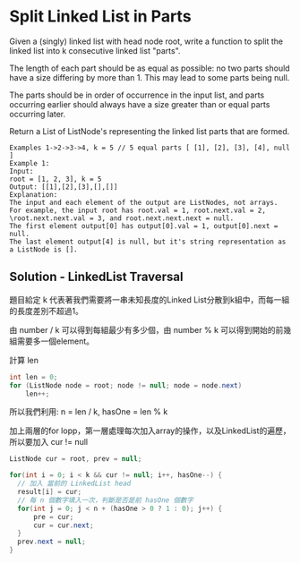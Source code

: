 # Split Linked List in Parts

Given a (singly) linked list with head node root, write a function to split the linked list into k consecutive linked list "parts".

The length of each part should be as equal as possible: no two parts should have a size differing by more than 1. This may lead to some parts being null.

The parts should be in order of occurrence in the input list, and parts occurring earlier should always have a size greater than or equal parts occurring later.

Return a List of ListNode's representing the linked list parts that are formed.

```
Examples 1->2->3->4, k = 5 // 5 equal parts [ [1], [2], [3], [4], null ]
Example 1:
Input: 
root = [1, 2, 3], k = 5
Output: [[1],[2],[3],[],[]]
Explanation:
The input and each element of the output are ListNodes, not arrays.
For example, the input root has root.val = 1, root.next.val = 2, \root.next.next.val = 3, and root.next.next.next = null.
The first element output[0] has output[0].val = 1, output[0].next = null.
The last element output[4] is null, but it's string representation as a ListNode is [].
```
## Solution - LinkedList Traversal
題目給定 k 代表著我們需要將一串未知長度的Linked List分散到k組中，而每一組的長度差別不超過1。

由 number / k 可以得到每組最少有多少個，由 number % k 可以得到開始的前幾組需要多一個element。

計算 len
```java
int len = 0;
for (ListNode node = root; node != null; node = node.next)
    len++;
```

所以我們利用: n = len / k, hasOne = len % k 

加上兩層的for lopp，第一層處理每次加入array的操作，以及LinkedList的遍歷，所以要加入 cur != null

```java
ListNode cur = root, prev = null;

for(int i = 0; i < k && cur != null; i++, hasOne--) {
  // 加入 當前的 LinkedList head
  result[i] = cur;
  // 每 n 個數字填入一次，判斷是否是前 hasOne 個數字
  for(int j = 0; j < n + (hasOne > 0 ? 1 : 0); j++) {
      pre = cur;
      cur = cur.next;
  }
  prev.next = null;
}
```
